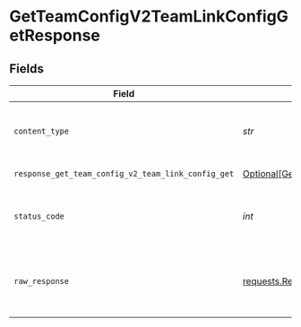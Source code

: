 # GetTeamConfigV2TeamLinkConfigGetResponse


## Fields

| Field                                                                                                                                                                                     | Type                                                                                                                                                                                      | Required                                                                                                                                                                                  | Description                                                                                                                                                                               |
| ----------------------------------------------------------------------------------------------------------------------------------------------------------------------------------------- | ----------------------------------------------------------------------------------------------------------------------------------------------------------------------------------------- | ----------------------------------------------------------------------------------------------------------------------------------------------------------------------------------------- | ----------------------------------------------------------------------------------------------------------------------------------------------------------------------------------------- |
| `content_type`                                                                                                                                                                            | *str*                                                                                                                                                                                     | :heavy_check_mark:                                                                                                                                                                        | HTTP response content type for this operation                                                                                                                                             |
| `response_get_team_config_v2_team_link_config_get`                                                                                                                                        | [Optional[GetTeamConfigV2TeamLinkConfigGetResponseGetTeamConfigV2TeamLinkConfigGet]](../../models/operations/getteamconfigv2teamlinkconfiggetresponsegetteamconfigv2teamlinkconfigget.md) | :heavy_minus_sign:                                                                                                                                                                        | Successful Response                                                                                                                                                                       |
| `status_code`                                                                                                                                                                             | *int*                                                                                                                                                                                     | :heavy_check_mark:                                                                                                                                                                        | HTTP response status code for this operation                                                                                                                                              |
| `raw_response`                                                                                                                                                                            | [requests.Response](https://requests.readthedocs.io/en/latest/api/#requests.Response)                                                                                                     | :heavy_minus_sign:                                                                                                                                                                        | Raw HTTP response; suitable for custom response parsing                                                                                                                                   |